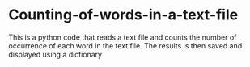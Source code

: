 # Counting-of-words-in-a-text-file
This is a python code that reads a text file and counts the number of occurrence of each word in the text file. The results is then saved and displayed using a dictionary
